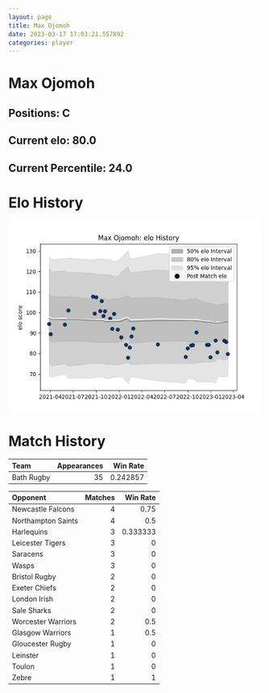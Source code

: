 ```yaml
---  
layout: page  
title: Max Ojomoh  
date: 2023-03-17 17:03:21.557892  
categories: player  
---
```

# Max Ojomoh

## Positions: C

## Current elo: 80.0

## Current Percentile: 24.0

# Elo History


![elo history](history_MaxOjomoh.png)
# Match History


| Team       |   Appearances |   Win Rate |
|:-----------|--------------:|-----------:|
| Bath Rugby |            35 |   0.242857 |

| Opponent           |   Matches |   Win Rate |
|:-------------------|----------:|-----------:|
| Newcastle Falcons  |         4 |   0.75     |
| Northampton Saints |         4 |   0.5      |
| Harlequins         |         3 |   0.333333 |
| Leicester Tigers   |         3 |   0        |
| Saracens           |         3 |   0        |
| Wasps              |         3 |   0        |
| Bristol Rugby      |         2 |   0        |
| Exeter Chiefs      |         2 |   0        |
| London Irish       |         2 |   0        |
| Sale Sharks        |         2 |   0        |
| Worcester Warriors |         2 |   0.5      |
| Glasgow Warriors   |         1 |   0.5      |
| Gloucester Rugby   |         1 |   0        |
| Leinster           |         1 |   0        |
| Toulon             |         1 |   0        |
| Zebre              |         1 |   1        |